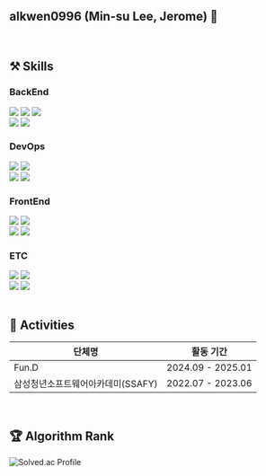 <!--
Here are some ideas to get you started:
**alkwen0996/alkwen0996** is a ✨ _special_ ✨ repository because its `README.md` (this file) appears on your GitHub profile.
- 🔭 I’m currently working on ...
- 🌱 I’m currently learning ...
- 👯 I’m looking to collaborate on ...
- 🤔 I’m looking for help with ...
- 💬 Ask me about ...
- 📫 How to reach me: ...
- 😄 Pronouns: ...
- ⚡ Fun fact: ...
<img src="https://github-readme-stats.vercel.app/api/top-langs/?username=alkwen0996&layout=donut">
-->	

## alkwen0996 (Min-su Lee, Jerome) 👋 
</div>

<br>

<h2>⚒️ Skills </h2>

<div>
  <h3> BackEnd </h3>
  <img src="https://img.shields.io/badge/Java-007396?style=flat&logo=Conda-Forge&logoColor=white" />
  <img src="https://img.shields.io/badge/Python-3776AB?style=flat-square&logo=Python&logoColor=white"/>
  <img src="https://img.shields.io/badge/Spring-6DB33F?style=flat&logo=Spring&logoColor=white" /><br>
  <img src="https://img.shields.io/badge/MySQL-4479A1?style=flat&logo=MySQL&logoColor=white" />
  <img src="https://img.shields.io/badge/Redis-DC382D?style=flat&logo=redis&logoColor=white" />
  <br>

  <h3> DevOps </h3>
  <img src="https://img.shields.io/badge/Amazon AWS-232F3E?style=flat&logo=AmazonAWS&logoColor=white" />
  <img src="https://img.shields.io/badge/Docker-2496ED?style=flat&logo=docker&logoColor=white" /><br>
  <img src="https://img.shields.io/badge/NGINX-009639?style=flat&logo=NGINX&logoColor=white" />
  <img src="https://img.shields.io/badge/Jenkins-D24939?style=flat&logo=JENKINS&logoColor=white" />
  <br>

  <h3> FrontEnd </h3>
  <img src="https://img.shields.io/badge/HTML5-E34F26?style=flat&logo=HTML5&logoColor=white"/>
  <img src="https://img.shields.io/badge/CSS3-1572B6?style=flat&logo=CSS3&logoColor=white"/><br>
  <img src="https://img.shields.io/badge/JavaScript-F7DF1E?style=flat&logo=JavaScript&logoColor=white"/>
  <img src="https://img.shields.io/badge/Vue.js-4FC08D?style=flat&logo=Vue.js&logoColor=white"/>
  <br>

  <h3> ETC </h3>
  <img src="https://img.shields.io/badge/Git-F05032.svg?&style=flat&logo=git&logoColor=white">
  <img src="https://img.shields.io/badge/Jira-0052CC?style=flat&logo=Jira&logoColor=white"/><br>
  <img src="https://img.shields.io/badge/postman-FF6C37?style=flat&logo=postman&logoColor=white">
  <img src="https://img.shields.io/badge/swagger-85EA2D?style=flat&logo=swagger&logoColor=white">
  
</div>

<br>

<h2> 📝 Activities </h2>

| 단체명                     | 활동 기간          |
|----------------------------|--------------------|
| Fun.D                      | 2024.09 - 2025.01 |
| 삼성청년소프트웨어아카데미(SSAFY)  | 2022.07 - 2023.06 |

<br>
  
<h2>🏆 Algorithm Rank </h2>

![Solved.ac Profile](http://mazassumnida.wtf/api/v2/generate_badge?boj=alkwen0996)



